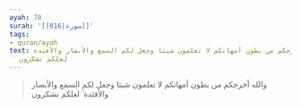 ```yaml
---
ayah: 78
surah: '[[016|سورة]]'
tags:
- quran/ayah
text: والله أخرجكم من بطون أمهاتكم لا تعلمون شيئا وجعل لكم السمع والأبصار والأفئدة
  ۙ لعلكم تشكرون
---
```

> والله أخرجكم من بطون أمهاتكم لا تعلمون شيئا وجعل لكم السمع والأبصار والأفئدة ۙ لعلكم تشكرون
